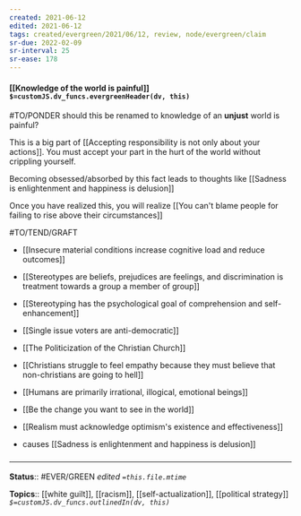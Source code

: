 ```yaml
---
created: 2021-06-12
edited: 2021-06-12
tags: created/evergreen/2021/06/12, review, node/evergreen/claim
sr-due: 2022-02-09
sr-interval: 25
sr-ease: 178
---
```


#### [[Knowledge of the world is painful]] `$=customJS.dv_funcs.evergreenHeader(dv, this)`

#TO/PONDER should this be renamed to knowledge of an **unjust** world is painful?

This is a big part of [[Accepting responsibility is not only about your actions]]. You must accept your part in the hurt of the world without crippling yourself.

Becoming obsessed/absorbed by this fact leads to thoughts like [[Sadness is enlightenment and happiness is delusion]]

Once you have realized this, you will realize [[You can't blame people for failing to rise above their circumstances]]

#TO/TEND/GRAFT 
- [[Insecure material conditions increase cognitive load and reduce outcomes]]
- [[Stereotypes are beliefs, prejudices are feelings, and discrimination is treatment towards a group a member of group]]
- [[Stereotyping has the psychological goal of comprehension and self-enhancement]]
- [[Single issue voters are anti-democratic]]
- [[The Politicization of the Christian Church]]
- [[Christians struggle to feel empathy because they must believe that non-christians are going to hell]]
- [[Humans are primarily irrational, illogical, emotional beings]]
- [[Be the change you want to see in the world]]
- [[Realism must acknowledge optimism's existence and effectiveness]]

- causes [[Sadness is enlightenment and happiness is delusion]]
### <hr class="footnote"/>

**Status**:: #EVER/GREEN 
*edited `=this.file.mtime`*

**Topics**:: [[white guilt]], [[racism]], [[self-actualization]], [[political strategy]]
*`$=customJS.dv_funcs.outlinedIn(dv, this)`*
